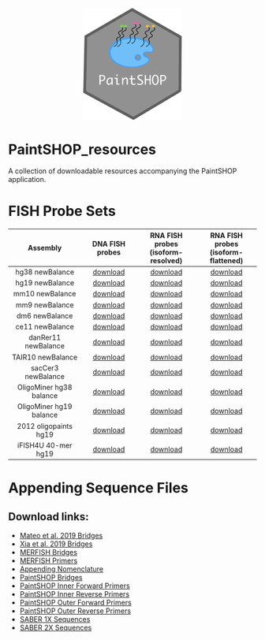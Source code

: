 <div align="center">
    <a href="#readme"><img src="PaintSHOP-logo.png" width="200"></a>
</div>

# PaintSHOP_resources

A collection of downloadable resources accompanying the PaintSHOP application.

# FISH Probe Sets

<div align="center">
    <table>
        <thead>
            <tr>
                <th align="center">Assembly</th>
                <th align="center">DNA FISH probes</th>
                <th align="center">RNA FISH probes<br>(isoform-resolved)</th>
                <th align="center">RNA FISH probes<br>(isoform-flattened)</th>
            </tr>
        </thead>
        <tbody>
            <tr>
                <td align="center">hg38 newBalance</td>
                <td align="center"><a href="#">download</a></td>
                <td align="center"><a href="#">download</a></td>
                <td align="center"><a href="#">download</a></td>
            </tr>
            <tr>
                <td align="center">hg19 newBalance</td>
                <td align="center"><a href="#">download</a></td>
                <td align="center"><a href="#">download</a></td>
                <td align="center"><a href="#">download</a></td>
            </tr>
            <tr>
                <td align="center">mm10 newBalance</td>
                <td align="center"><a href="#">download</a></td>
                <td align="center"><a href="#">download</a></td>
                <td align="center"><a href="#">download</a></td>
            </tr>
            <tr>
                <td align="center">mm9 newBalance</td>
                <td align="center"><a href="#">download</a></td>
                <td align="center"><a href="#">download</a></td>
                <td align="center"><a href="#">download</a></td>
            </tr>
            <tr>
                <td align="center">dm6 newBalance</td>
                <td align="center"><a href="#">download</a></td>
                <td align="center"><a href="#">download</a></td>
                <td align="center"><a href="#">download</a></td>
            </tr>
            <tr>
                <td align="center">ce11 newBalance</td>
                <td align="center"><a href="#">download</a></td>
                <td align="center"><a href="#">download</a></td>
                <td align="center"><a href="#">download</a></td>
            </tr>
            <tr>
                <td align="center">danRer11 newBalance</td>
                <td align="center"><a href="#">download</a></td>
                <td align="center"><a href="#">download</a></td>
                <td align="center"><a href="#">download</a></td>
            </tr>
            <tr>
                <td align="center">TAIR10 newBalance</td>
                <td align="center"><a href="#">download</a></td>
                <td align="center"><a href="#">download</a></td>
                <td align="center"><a href="#">download</a></td>
            </tr>
            <tr>
                <td align="center">sacCer3 newBalance</td>
                <td align="center"><a href="#">download</a></td>
                <td align="center"><a href="#">download</a></td>
                <td align="center"><a href="#">download</a></td>
            </tr>
            <tr>
                <td align="center">OligoMiner hg38 balance</td>
                <td align="center"><a href="#">download</a></td>
                <td align="center"><a href="#">download</a></td>
                <td align="center"><a href="#">download</a></td>
            </tr>
            <tr>
                <td align="center">OligoMiner hg19 balance</td>
                <td align="center"><a href="#">download</a></td>
                <td align="center"><a href="#">download</a></td>
                <td align="center"><a href="#">download</a></td>
            </tr>
            <tr>
                <td align="center">2012 oligopaints hg19</td>
                <td align="center"><a href="#">download</a></td>
                <td align="center"><a href="#">download</a></td>
                <td align="center"><a href="#">download</a></td>
            </tr>
            <tr>
                <td align="center">iFISH4U 40-mer hg19</td>
                <td align="center"><a href="#">download</a></td>
                <td align="center"><a href="#">download</a></td>
                <td align="center"><a href="#">download</a></td>
            </tr>
        </tbody>
    </table>
</div>


# Appending Sequence Files
 
## Download links:

* [Mateo et al. 2019 Bridges](https://paintshop-bucket.s3.amazonaws.com/resources/appending/Mateo2019_bridges.zip)
* [Xia et al. 2019 Bridges](https://paintshop-bucket.s3.amazonaws.com/resources/appending/Xia2019_bridges.zip)
* [MERFISH Bridges](https://paintshop-bucket.s3.amazonaws.com/resources/appending/merfish_bridges.zip)
* [MERFISH Primers](https://paintshop-bucket.s3.amazonaws.com/resources/appending/merfish_primers.zip)
* [Appending Nomenclature](https://paintshop-bucket.s3.amazonaws.com/resources/appending/nomenclature.zip)
* [PaintSHOP Bridges](https://paintshop-bucket.s3.amazonaws.com/resources/appending/ps_bridges.zip)
* [PaintSHOP Inner Forward Primers](https://paintshop-bucket.s3.amazonaws.com/resources/appending/ps_if.zip)
* [PaintSHOP Inner Reverse Primers](https://paintshop-bucket.s3.amazonaws.com/resources/appending/ps_ir.zip)
* [PaintSHOP Outer Forward Primers](https://paintshop-bucket.s3.amazonaws.com/resources/appending/ps_of.zip)
* [PaintSHOP Outer Reverse Primers](https://paintshop-bucket.s3.amazonaws.com/resources/appending/ps_or.zip)
* [SABER 1X Sequences](https://paintshop-bucket.s3.amazonaws.com/resources/appending/saber_1x.zip)
* [SABER 2X Sequences](https://paintshop-bucket.s3.amazonaws.com/resources/appending/saber_2x.zip)
